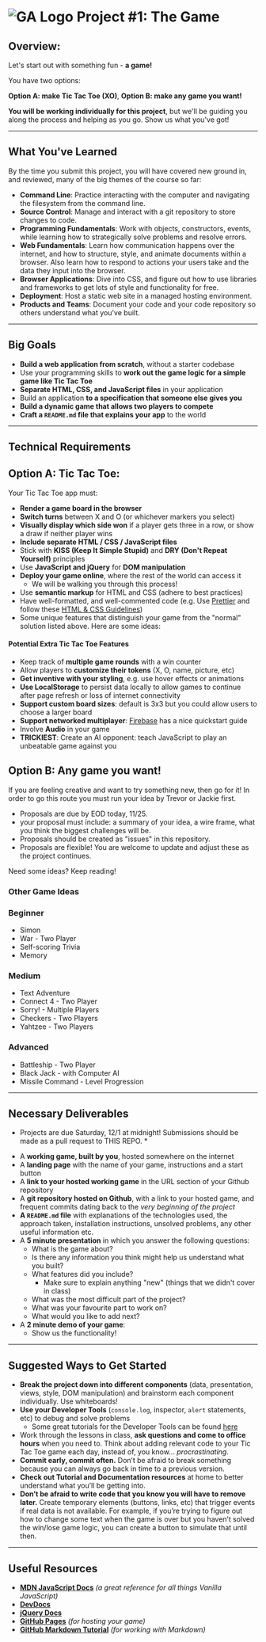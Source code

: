 # ![GA Logo](https://ga-dash.s3.amazonaws.com/production/assets/logo-9f88ae6c9c3871690e33280fcf557f33.png) Project #1: The Game

## Overview:

Let's start out with something fun - **a game!**

You have two options:

**Option A:  make Tic Tac Toe (XO)**, 
**Option B:  make any game you want!**


**You will be working individually for this project**, but we'll be guiding you along the process and helping as you go. Show us what you've got!

---

## What You've Learned

By the time you submit this project, you will have covered new ground in, and reviewed, many of the big themes of the course so far:

- **Command Line**: Practice interacting with the computer and navigating the filesystem from the command line.
- **Source Control**: Manage and interact with a git repository to store changes to code.
- **Programming Fundamentals**: Work with objects, constructors, events, while learning how to strategically solve problems and resolve errors.
- **Web Fundamentals**: Learn how communication happens over the internet, and how to structure, style, and animate documents within a browser. Also learn how to respond to actions your users take and the data they input into the browser.
- **Browser Applications**: Dive into CSS, and figure out how to use libraries and frameworks to get lots of style and functionality for free.
- **Deployment**: Host a static web site in a managed hosting environment.
- **Products and Teams**: Document your code and your code repository so others understand what you've built.

---

## Big Goals

- **Build a web application from scratch**, without a starter codebase
- Use your programming skills to **work out the game logic for a simple game like Tic Tac Toe**
- **Separate HTML, CSS, and JavaScript files** in your application
- Build an application **to a specification that someone else gives you**
- **Build a dynamic game that allows two players to compete**
- **Craft a `README.md` file that explains your app** to the world

---

## Technical Requirements

## Option A:  Tic Tac Toe:

Your Tic Tac Toe app must:
- **Render a game board in the browser**
- **Switch turns** between X and O (or whichever markers you select)
- **Visually display which side won** if a player gets three in a row, or show a draw if neither player wins
- **Include separate HTML / CSS / JavaScript files**
- Stick with **KISS (Keep It Simple Stupid)** and **DRY (Don't Repeat Yourself)** principles
- Use **JavaScript and jQuery** for **DOM manipulation**
- **Deploy your game online**, where the rest of the world can access it
  - We will be walking you through this process!
- Use **semantic markup** for HTML and CSS (adhere to best practices)
- Have well-formatted, and well-commented code (e.g. Use [Prettier](https://prettier.io/) and follow these [HTML & CSS Guidelines](https://google.github.io/styleguide/htmlcssguide.html))
- Some unique features that distinguish your game from the "normal" solution listed above.  Here are some ideas:
#### Potential Extra Tic Tac Toe Features

- Keep track of **multiple game rounds** with a win counter
- Allow players to **customize their tokens** (X, O, name, picture, etc)
- **Get inventive with your styling**, e.g. use hover effects or animations
- **Use LocalStorage** to persist data locally to allow games to continue after page refresh or loss of internet connectivity
- **Support custom board sizes**: default is 3x3 but you could allow users to choose a larger board
- **Support networked multiplayer**: [Firebase](https://www.firebase.com/) has a nice quickstart guide
- Involve **Audio** in your game
- **TRICKIEST**: Create an AI opponent: teach JavaScript to play an unbeatable game against you


## Option B:  Any game you want!
If you are feeling creative and want to try something new, then go for it!  In order to go this route you must run your idea by Trevor or Jackie first.
- Proposals are due by EOD today, 11/25.
- your proposal must include: a summary of your idea, a wire frame, what you think the biggest challenges will be.
- Proposals should be created as "issues" in this repository.
- Proposals are flexible! You are welcome to update and adjust these as the project continues.


Need some ideas?  Keep reading!

### Other Game Ideas

### Beginner

- Simon
- War - Two Player
- Self-scoring Trivia
- Memory

### Medium

- Text Adventure
- Connect 4 - Two Player
- Sorry! - Multiple Players
- Checkers - Two Players
- Yahtzee - Two Players

### Advanced

- Battleship - Two Player
- Black Jack - with Computer AI
- Missile Command - Level Progression

---

## Necessary Deliverables
* Projects are due Saturday, 12/1 at midnight!  Submissions should be made as a pull request to THIS REPO. * 

- A **working game, built by you**, hosted somewhere on the internet
- A **landing page** with the name of your game, instructions and a start button
- A **link to your hosted working game** in the URL section of your Github repository
- A **git repository hosted on Github**, with a link to your hosted game, and frequent commits dating back to the _very beginning of the project_
- **A `README.md` file** with explanations of the technologies used, the approach taken, installation instructions, unsolved problems, any other useful information etc.
- A **5 minute presentation** in which you answer the following questions:
  - What is the game about?
  - Is there any information you think might help us understand what you built?
  - What features did you include?
    - Make sure to explain anything "new" (things that we didn't cover in class)
  - What was the most difficult part of the project?
  - What was your favourite part to work on?
  - What would you like to add next?
- A **2 minute demo of your game**:
  - Show us the functionality!

---

## Suggested Ways to Get Started

- **Break the project down into different components** (data, presentation, views, style, DOM manipulation) and brainstorm each component individually. Use whiteboards!
- **Use your Developer Tools** (`console.log`, inspector, `alert` statements, etc) to debug and solve problems
  - Some great tutorials for the Developer Tools can be found [here](https://developers.google.com/web/tools/chrome-devtools/)
- Work through the lessons in class, **ask questions and come to office hours** when you need to. Think about adding relevant code to your Tic Tac Toe game each day, instead of, you know... _procrastinating_.
- **Commit early, commit often.** Don’t be afraid to break something because you can always go back in time to a previous version.
- **Check out Tutorial and Documentation resources** at home to better understand what you’ll be getting into.
- **Don’t be afraid to write code that you know you will have to remove later.** Create temporary elements (buttons, links, etc) that trigger events if real data is not available. For example, if you’re trying to figure out how to change some text when the game is over but you haven’t solved the win/lose game logic, you can create a button to simulate that until then.

---

## Useful Resources

- **[MDN JavaScript Docs](https://developer.mozilla.org/en-US/docs/Web/JavaScript)** _(a great reference for all things Vanilla JavaScript)_
- **[DevDocs](https://devdocs.io/)**
- **[jQuery Docs](http://api.jquery.com)**
- **[GitHub Pages](https://pages.github.com)** _(for hosting your game)_
- **[GitHub Markdown Tutorial](https://guides.github.com/features/mastering-markdown/)** _(for working with Markdown)_
